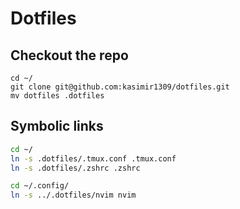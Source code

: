 # Dotfiles

## Checkout the repo

```
cd ~/
git clone git@github.com:kasimir1309/dotfiles.git
mv dotfiles .dotfiles

```

## Symbolic links

```bash
cd ~/
ln -s .dotfiles/.tmux.conf .tmux.conf
ln -s .dotfiles/.zshrc .zshrc

cd ~/.config/
ln -s ../.dotfiles/nvim nvim
```
